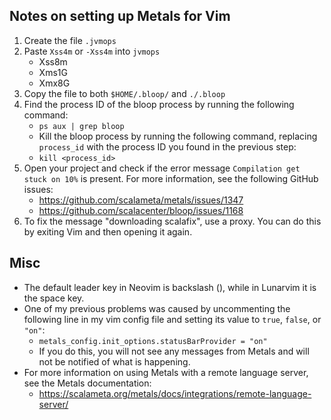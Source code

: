 ## Notes on setting up Metals for Vim
1. Create the file `.jvmops`
2. Paste `Xss4m` or `-Xss4m` into `jvmops`
    - Xss8m
    - Xms1G
    - Xmx8G
3. Copy the file to both `$HOME/.bloop/` and `./.bloop`
4. Find the process ID of the bloop process by running the following command:
    - `ps aux | grep bloop`
    - Kill the bloop process by running the following command, replacing `process_id` with the process ID you found in the previous step:
    - `kill <process_id>`
5. Open your project and check if the error message `Compilation get stuck on 10%` is present. For more information, see the following GitHub issues:
    - https://github.com/scalameta/metals/issues/1347
    - https://github.com/scalacenter/bloop/issues/1168
6. To fix the message "downloading scalafix", use a proxy. You can do this by exiting Vim and then opening it again.

## Misc
- The default leader key in Neovim is backslash (\), while in Lunarvim it is the space key.
- One of my previous problems was caused by uncommenting the following line in my vim config file and setting its value to `true`, `false`, or `"on"`:
    - `metals_config.init_options.statusBarProvider = "on"`
    - If you do this, you will not see any messages from Metals and will not be notified of what is happening.
- For more information on using Metals with a remote language server, see the Metals documentation:
    - https://scalameta.org/metals/docs/integrations/remote-language-server/
